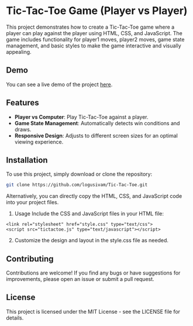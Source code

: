 # Tic-Tac-Toe Game (Player vs Player)

This project demonstrates how to create a Tic-Tac-Toe game where a player can play against the player using HTML, CSS, and JavaScript. The game includes functionality for player1 moves, player2 moves, game state management, and basic styles to make the game interactive and visually appealing.

## Demo

You can see a live demo of the project [here](https://logusivam.github.io/Tic-Tac-Toe/).

## Features

- **Player vs Computer**: Play Tic-Tac-Toe against a player.
- **Game State Management**: Automatically detects win conditions and draws.
- **Responsive Design**: Adjusts to different screen sizes for an optimal viewing experience.

## Installation

To use this project, simply download or clone the repository:

```bash
git clone https://github.com/logusivam/Tic-Tac-Toe.git
```

Alternatively, you can directly copy the HTML, CSS, and JavaScript code into your project files.

1. Usage
Include the CSS and JavaScript files in your HTML file:
```
<link rel="stylesheet" href="style.css" type="text/css">
<script src="tictactoe.js" type="text/javascript"></script>
```

2. Customize the design and layout in the style.css file as needed.

## Contributing
Contributions are welcome! If you find any bugs or have suggestions for improvements, please open an issue or submit a pull request.

## License
This project is licensed under the MIT License - see the LICENSE file for details.































